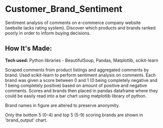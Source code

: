 # Customer_Brand_Sentiment
Sentiment analysis of comments on e-commerce company website (website lacks rating system). Discover which products and brands ranked poorly in order to inform buying decisions.

## How It's Made:

**Tech used:** Python libraries - BeautifulSoup, Pandas, Matplotlib, scikit-learn

Scraped comments from product listings and aggregated comments by brand. Used scikit-learn to perform sentiment analysis on comments. Each brand was given a score between 0 and 1 (0 being completely negative and 1 being completely positive) based on amount of positive and negative comments. Scores and brands then placed in pandas dataframe where they could be easily read into a bar chart using matplotlib library of python.

Brand names in figure are altered to preserve anonymity.

Only the bottom 5 (0-4) and top 5 (5-9) scoring brands are shown in 'brand_output' chart.
